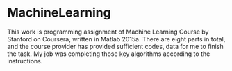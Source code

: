 # MachineLearning
This work is programming assignment of Machine Learning Course by Stanford on Coursera, written in Matlab 2015a. There are eight parts in total, and the course provider has provided sufficient codes, data for me to finish the task. My job was completing those key algorithms according to the instructions.

